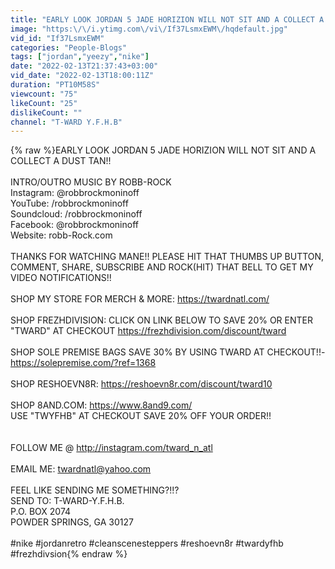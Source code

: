 ```yaml
---
title: "EARLY LOOK JORDAN 5 JADE HORIZION WILL NOT SIT AND A COLLECT A DUST TAN!!"
image: "https:\/\/i.ytimg.com\/vi\/If37LsmxEWM\/hqdefault.jpg"
vid_id: "If37LsmxEWM"
categories: "People-Blogs"
tags: ["jordan","yeezy","nike"]
date: "2022-02-13T21:37:43+03:00"
vid_date: "2022-02-13T18:00:11Z"
duration: "PT10M58S"
viewcount: "75"
likeCount: "25"
dislikeCount: ""
channel: "T-WARD Y.F.H.B"
---
```

{% raw %}EARLY LOOK JORDAN 5 JADE HORIZION WILL NOT SIT AND A COLLECT A DUST TAN!!<br /><br />INTRO/OUTRO MUSIC BY ROBB-ROCK<br />Instagram: @robbrockmoninoff<br />YouTube: /robbrockmoninoff<br />Soundcloud: /robbrockmoninoff<br />Facebook: @robbrockmoninoff<br />Website: robb-Rock.com<br /><br />THANKS FOR WATCHING MANE!! PLEASE HIT THAT THUMBS UP BUTTON, COMMENT, SHARE, SUBSCRIBE AND ROCK(HIT) THAT BELL TO GET MY VIDEO NOTIFICATIONS!!<br /><br />SHOP MY STORE FOR MERCH &amp; MORE: <a rel="nofollow" target="blank" href="https://twardnatl.com/">https://twardnatl.com/</a><br /><br />SHOP FREZHDIVISION: CLICK ON LINK BELOW TO SAVE 20% OR ENTER &quot;TWARD&quot; AT CHECKOUT <a rel="nofollow" target="blank" href="https://frezhdivision.com/discount/tward">https://frezhdivision.com/discount/tward</a><br /><br />SHOP SOLE PREMISE BAGS SAVE 30% BY USING TWARD AT CHECKOUT!!- <a rel="nofollow" target="blank" href="https://solepremise.com/?ref=1368">https://solepremise.com/?ref=1368</a><br /><br />SHOP RESHOEVN8R: <a rel="nofollow" target="blank" href="https://reshoevn8r.com/discount/tward10">https://reshoevn8r.com/discount/tward10</a><br /><br />SHOP 8AND.COM: <a rel="nofollow" target="blank" href="https://www.8and9.com/">https://www.8and9.com/</a>       <br />USE &quot;TWYFHB&quot; AT CHECKOUT SAVE 20% OFF YOUR ORDER!!  <br />                                      <br />                                                                                                            <br />FOLLOW ME @ <a rel="nofollow" target="blank" href="http://instagram.com/tward_n_atl">http://instagram.com/tward_n_atl</a><br /><br />EMAIL ME: twardnatl@yahoo.com<br /><br />FEEL LIKE SENDING ME SOMETHING?!!?<br />SEND TO: T-WARD-Y.F.H.B. <br />P.O. BOX 2074 <br />POWDER SPRINGS, GA 30127<br /><br />#nike #jordanretro #cleanscenesteppers #reshoevn8r #twardyfhb #frezhdivsion{% endraw %}
